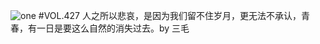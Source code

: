 ![one](http://image.wufazhuce.com/FsNFZE-DYIv6LPpQOLLTf-oNJQpj)
#VOL.427
人之所以悲哀，是因为我们留不住岁月，更无法不承认，青春，有一日是要这么自然的消失过去。by 三毛